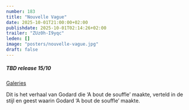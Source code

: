 ```yaml
---
number: 183
title: "Nouvelle Vague"
date: 2025-10-01T21:00:00+02:00
publishdate: 2025-10-01T02:14:26+02:00
trailer: "ZUz0h-I9yqc"
leden: []
image: "posters/nouvelle-vague.jpg"
draft: false
---
```


##### TBD release 15/10

[Galeries](https://galeries.be/nl/nouvelle-vague/)

Dit is het verhaal van Godard die ‘A bout de souffle’ maakte,
verteld in de stijl en geest waarin Godard ‘A bout de souffle’ maakte.
<!--more-->
